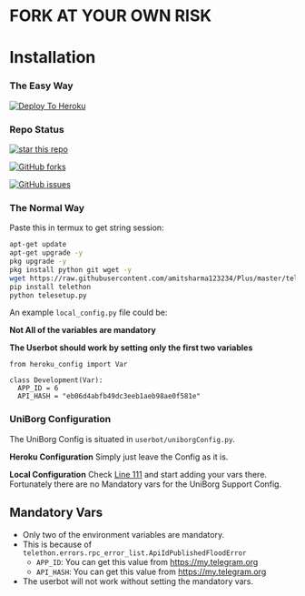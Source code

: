 # FORK AT YOUR OWN RISK
# Installation

### The Easy Way

[![Deploy To Heroku](https://www.herokucdn.com/deploy/button.svg)](https://heroku.com/deploy)

### Repo Status
<a href="https://github.com/amitsharma123234/Plus"><img alt="star this repo" src="https://githubbadges.com/star.svg?user=amitsharma123234&repo=Plus&style=flat-square&color=fff&background=FF5733" /></a>

<a href="https://github.com/amitsharma123234/Plus/network"><img alt="GitHub forks" src="https://img.shields.io/github/forks/amitsharma123234/Plus?color=orange"></a>

<a href="https://github.com/amitsharma123234/Plus/issues"><img alt="GitHub issues" src="https://img.shields.io/github/issues/amitsharma123234/Plus?color=orange"></a>

### The Normal Way

Paste this in termux to get string session:
```sh
apt-get update
apt-get upgrade -y
pkg upgrade -y
pkg install python git wget -y
wget https://raw.githubusercontent.com/amitsharma123234/Plus/master/telesetup.py
pip install telethon
python telesetup.py
```

An example `local_config.py` file could be:

**Not All of the variables are mandatory**

__The Userbot should work by setting only the first two variables__

```python3
from heroku_config import Var

class Development(Var):
  APP_ID = 6
  API_HASH = "eb06d4abfb49dc3eeb1aeb98ae0f581e"
```

### UniBorg Configuration

The UniBorg Config is situated in `userbot/uniborgConfig.py`.

**Heroku Configuration**
Simply just leave the Config as it is.

**Local Configuration**
Check [Line 111](https://github.com/Total-Noob-69/X-tra-Telegram/blob/master/userbot/uniborgConfig.py#L111) and start adding your vars there.
Fortunately there are no Mandatory vars for the UniBorg Support Config.

## Mandatory Vars

- Only two of the environment variables are mandatory.
- This is because of `telethon.errors.rpc_error_list.ApiIdPublishedFloodError`
    - `APP_ID`:   You can get this value from https://my.telegram.org
    - `API_HASH`:   You can get this value from https://my.telegram.org
- The userbot will not work without setting the mandatory vars.

